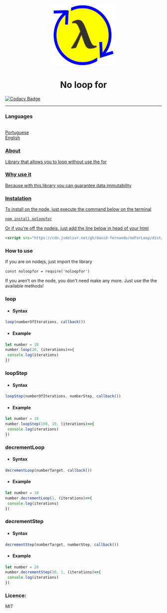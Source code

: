 <p align="center">
  <a href="" rel="noopener">
 <img width=200px height=200px src="icon/icon.png" alt="No loop for"></a>
</p>

<h1 align="center">No loop for</h1>

[![Codacy Badge](https://api.codacy.com/project/badge/Grade/2d1f61ae61dc4d67939faacc892a81f3)](https://app.codacy.com/manual/david-fernando/noLoopFor?utm_source=github.com&utm_medium=referral&utm_content=david-fernando/noLoopFor&utm_campaign=Badge_Grade_Dashboard)

---


### Languages
<ul style="display:inline; list-style-type:none">
  <li style="list-style-type:none"><a href="LEIAME.md">Portuguese</li>
  <li style="list-style-type:none"><a href="#">English</li>
</ul>

### About
Library that allows you to loop without use the for

### Why use it
Because with this library you can guarantee data immutability

### Instalation
To install on the node, just execute the command below on the terminal
```
npm install noloopfor
```
Or if you're off the nodejs, just add the line below in head of your html
```html
<script src="https://cdn.jsdelivr.net/gh/david-fernando/noForLoop/dist/noforloop.js"></script>
```
### How to use
If you are on nodejs, just import the library
```
const noloopfor = require('noloopfor')
```
If you aren't on the node, you don't need make any more. Just use the the available methods!

### loop
   - <h4>Syntax</h4>
  ```javascript
  loop(numberOfIterations, callback())
  ```
  - <h4>Example</h4>
  ```javascript
  let number = 10
  number.loop(20, (iterations)=>{
   console.log(iterations)
  })
  ```
### loopStep
   - <h4>Syntax</h4>
  ```javascript
  loopStep(numberOfIterations, numberStep, callback())
  ```
  - <h4>Example</h4>
  ```javascript
  let number = 10
  number.loopStep(100, 10, (iterations)=>{
   console.log(iterations)
  })
  ```
  

### decrementLoop
   - <h4>Syntax</h4>
  ```javascript
  decrementLoop(numberTarget, callback())
  ```
  - <h4>Example</h4>
  ```javascript
  let number = 10
  number.decrementLoop(1, (iterations)=>{
   console.log(iterations)
  })
  ```
  
### decrementStep
   - <h4>Syntax</h4>
  ```javascript
  decrementStep(numberTarget, numberStep, callback())
  ```
  - <h4>Example</h4>
  ```javascript
  let number = 20
  number.decrementStep(10, 1, (iterations)=>{
   console.log(iterations)
  })
  ```

### Licence:
MIT
